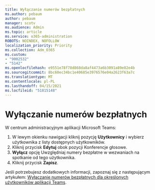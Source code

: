 ```yaml
---
title: Wyłączanie numerów bezpłatnych
ms.author: pebaum
author: pebaum
manager: scotv
ms.audience: Admin
ms.topic: article
ms.service: o365-administration
ROBOTS: NOINDEX, NOFOLLOW
localization_priority: Priority
ms.collection: Adm_O365
ms.custom:
- "9002532"
- "5142"
ms.openlocfilehash: e9551e78f78d868da8af4473a6b3091a89e82e4b
ms.sourcegitcommit: 8bc60ec34bc1e40685e3976576e04a2623f63a7c
ms.translationtype: MT
ms.contentlocale: pl-PL
ms.lasthandoff: 04/15/2021
ms.locfileid: "51815148"
---
```

# <a name="disabling-toll-free-numbers"></a>Wyłączanie numerów bezpłatnych

W centrum administracyjnym aplikacji Microsoft Teams:

1. W lewym okienku nawigacji kliknij pozycję **Użytkownicy** i wybierz użytkownika z listy dostępnych użytkowników.
2. Kliknij przycisk **Edytuj** obok pozycji Konferencje głosowe.
3. **Wyłącz** opcję Uwzględniaj numery bezpłatne w wezwaniach na spotkanie od tego użytkownika.
4. Kliknij przycisk **Zapisz**.

Jeśli potrzebujesz dodatkowych informacji, zapoznaj się z następującym artykułem: [Wyłączanie numerów bezpłatnych dla określonych użytkowników aplikacji Teams](https://docs.microsoft.com/microsoftteams/disabling-toll-free-numbers-for-specific-teams-users).
